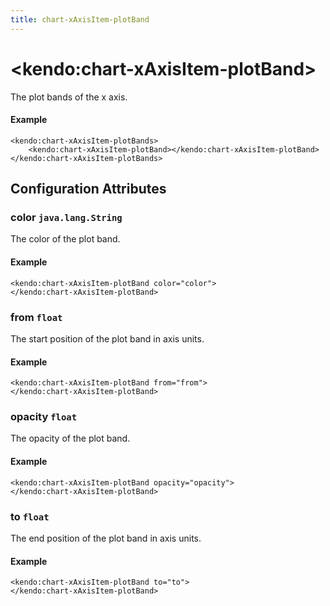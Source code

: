 ```yaml
---
title: chart-xAxisItem-plotBand
---
```


# \<kendo:chart-xAxisItem-plotBand\>

The plot bands of the x axis.

#### Example
    <kendo:chart-xAxisItem-plotBands>
        <kendo:chart-xAxisItem-plotBand></kendo:chart-xAxisItem-plotBand>
    </kendo:chart-xAxisItem-plotBands>

## Configuration Attributes

### color `java.lang.String`

The color of the plot band.

#### Example
    <kendo:chart-xAxisItem-plotBand color="color">
    </kendo:chart-xAxisItem-plotBand>

### from `float`

The start position of the plot band in axis units.

#### Example
    <kendo:chart-xAxisItem-plotBand from="from">
    </kendo:chart-xAxisItem-plotBand>

### opacity `float`

The opacity of the plot band.

#### Example
    <kendo:chart-xAxisItem-plotBand opacity="opacity">
    </kendo:chart-xAxisItem-plotBand>

### to `float`

The end position of the plot band in axis units.

#### Example
    <kendo:chart-xAxisItem-plotBand to="to">
    </kendo:chart-xAxisItem-plotBand>

